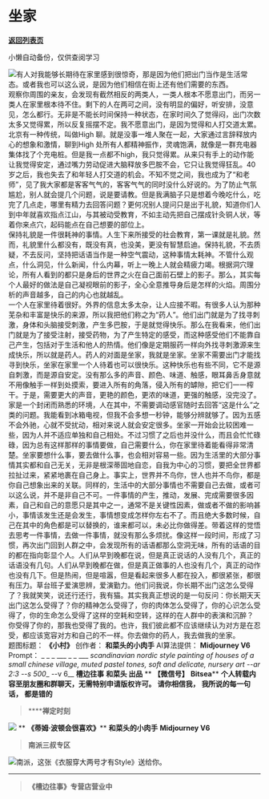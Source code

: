 # 坐家

[**返回列表页**](/gzh/槽边往事)

小懒自动备份，仅供查阅学习

![](https://mmbiz.qpic.cn/mmbiz_jpg/Ia6gU9JNtkpCqfjGK56JFtkRc7nN7IEaWelquMPYUktYpGTsPte2lfRawE8rXWgMCCVPJvsh72ZjUoj30cLQ1A/640?wx_fmt=jpeg&from;=appmsg)有人对我能够长期待在家里感到很惊奇，那是因为他们把出门当作是生活常态。或者我也可以这么说，是因为他们相信在街上还有他们需要的东西。  
观察你周围的亲友，会发现有截然相反的两类人，一类人根本不愿意出门，而另一类人在家里根本待不住。剩下的人在两可之间，没有明显的偏好，听安排，没意见，怎么都行。无非是不能长时间保持一种状态，在家时间久了觉得闷，出门次数太多又觉得累，所以反复摇摆不定。我不愿意出门，是因为觉得和人打交道太累。北京有一种传统，叫做High
聊。就是没事一堆人聚在一起，大家通过言辞释放内心的想象和激情，聊到High
处所有人都精神振作，灵魂饱满，就像是一群充电器集体找了个充电桩。但是我一点都不high，我只觉得累。从来只有手上的动作能让我觉得安定，通过嘴力劳动促进大脑释放多巴胺不会，它只让我觉得狂乱。40岁之后，我也失去了和年轻人打交道的机会。不知不觉之间，我也成为了“和老师”，见了我大家都是客客气气的，客客气气的同时没什么好说的。为了防止气氛尴尬，别人就会提几个问题，说是要请教。但是我满脑子只是想着今晚吃什么，吃完了几点走，哪里有精力去回答问题？更何况别人提问只是出于礼貌，知道你们人到中年就喜欢指点江山，与其被动受教育，不如主动先把自己摆成针灸铜人状，等着你来点穴，起码能点在自己想要的部位上。  
保持礼貌是一件很耗神的事情。人生下来所接受的社会教育，第一课就是礼貌。然而，礼貌里什么都没有，既没有真，也没美，更没有智慧启迪。保持礼貌，不去质疑，不去反问，坚持把话语当作是一种空气震动，这种事情太耗神。不管什么观点，什么洞见，什么新闻，什么内幕，听上一晚上人就会精疲力竭。根据洞穴理论，所有人看到的都只是身后的世界之火在自己面前石壁上的影子。那么，其实每个人最好的做法是自己凝视眼前的影子，全心全意推导身后是怎样的火焰。周围分析的声音越多，自己的内心也就越乱。  
一个人在家里待着很好。外界的信息太多太杂，让人应接不暇。有很多人认为那种芜杂和丰富是快乐的来源，所以我把他们称之为“药人”。他们出门就是为了找寻刺激，身体和头脑接受刺激，产生多巴胺，于是就觉得快乐。那么在我看来，他们出门就是为了接受注射，接受药物，为了产生特定的感受，而这种感受他们不能靠自己产生，包括对于生活和他人的热情。他们像是定期服药一样向外找寻刺激源来生成快乐，所以就是药人。药人的对面是坐家，我就是坐家。坐家不需要出门才能找寻到快乐，坐家在家里一个人待着也可以很快乐。这种快乐也有些不同，它不是源自刺激，而是源自安定。没有那么多的声音、颜色、味道、触感，眼耳鼻舌身意就不用像触手一样到处摸索，要进入所有的角落，侵入所有的罅隙，把它们一一榨干。于是，需要更大的声音，更艳的颜色，更浓的味道，更强的触感，没完没了。  
家是一个封闭而熟悉的环境，人在其中，不需要调动感官随时去回答“这是什么”之类的问题。我能看到冰箱电视，但我不会多想一秒钟，能够分辨就够了。因为五感不会外驰，心就不受扰动，相对来说人就会安定很多。坐家一开始会比较困难一些，因为人并不适应单独和自己相处。不过习惯了之后也并没什么，而且会忙忙碌碌，因为总有这样那样的事情要做，自己需要什么，你在家里待着能看得非常清楚。坐家要想什么事，要去做什么事，也会相对容易一些。因为生活里的大部分事情其实都和自己无关，无非是根深蒂固地自恋，自我为中心的习惯，要把全世界都拉扯过来，紧紧地裹在自己身上。事实上，世界并不鸟你，世人也并不鸟你，都是你自己想象出来的关联。同样的，生活中的大部分事情也不需要自己去做，或者可以这么说，并不是非自己不可。一件事情的产生，推动，发展、完成需要很多因素，自己和自己的意愿只是其中之一，通常不是关键性因素，做或者不做的影响甚小，事情该发生还是会发生，事情想变成怎样你左右不了。而且绝大多数时候，自己在其中的角色都是可以替换的，谁来都可以，未必比你做得差。带着这样的觉悟去思考一件事情，去做一件事情，就没有那么多烦扰。像这样一段时间，形成了习惯，再次出门回到人群之中，会发现所有的话语都那么空洞无味，所有的话语的目的都在指向彰显个人。人们从早到晚都在说，但是真正说话的人没有几个，真正的话语没有几句。人们从早到晚都在做，但是真正做事的人也没有几个，真正的动作也没有几下。但是热闹，但是喧嚣，但是看起来很多人都在投入，都很紧张，都很有压力。草台班子爱演思辨，爱演勤力。他们问我说，你长期不出门这怎么受得了？我就笑笑，说还行还行，我有猫。其实我真正想说的是一句反问：你长期天天出门这怎么受得了？你的精神怎么受得了，你的肉体怎么受得了，你的心识怎么受得了，你的生命怎么受得了这样的空耗和空转，这样的在人群中的表演和沉醉？  
你受得了你的，那我也受得了我的。也许，我们彼此都不应该继续认为对方是在忍受，都应该宽容对方和自己的不一样。你去做你的药人，我去做我的坐家。  
题图标题： **《小村》** 创作者： **和菜头的小肉手** AI算法提供： **Midjourney V6** Prompt： _ _ _ ___ _
_ ___ _scandinavian nordic style painting of houses of a small chinese
village, muted pastel tones, soft and delicate, nursery art --ar 2:3 --s 500__
\--v 6__ **槽边往事** **和菜头 出品** ** **【微信号】** **Bitsea****
**个人转载内容至朋友圈和群聊天，无需特别申请版权许可。** **请你相信我，** **我所说的每一句话，** **都是错的**

>  ******禅定时刻**

![](https://mmbiz.qpic.cn/mmbiz_jpg/Ia6gU9JNtkpCqfjGK56JFtkRc7nN7IEauNJxQ7nEZTxzqnUES7G2qfJr5l1fCK1PIab7COJRng6k8hegyy2xeg/640?wx_fmt=jpeg&from;=appmsg)
** **《蒂姆·波顿会很喜欢》**** **和菜头的小肉手** **Midjourney V6**

>  **南派三叔专区**

![](https://mmbiz.qpic.cn/mmbiz_png/Ia6gU9JNtkpCqfjGK56JFtkRc7nN7IEaABj5bL02hrCFTCjJAloQpROT20mia3BMNdzgX1JmqMrZZqeMvjxAcPw/640?wx_fmt=png&from;=appmsg)南派，这张《衣服穿大两号才有Style》送给你。
****

>  **《槽边往事》专营店营业中**

  

  
  
  
  

